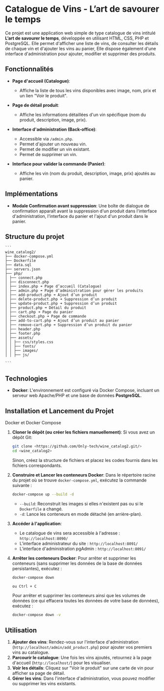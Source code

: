 # Catalogue de Vins - L’art de savourer le temps

Ce projet est une application web simple de type catalogue de vins intitulé **L’art de savourer le temps**, développée en utilisant HTML, CSS, PHP et PostgreSQL. Elle permet d'afficher une liste de vins, de consulter les détails de chaque vin et d'ajouter les vins au panier, Elle dispose également d'une interface d'administration pour ajouter, modifier et supprimer des produits.

## Fonctionnalités

- **Page d'accueil (Catalogue)**:

  - Affiche la liste de tous les vins disponibles avec image, nom, prix et un lien "Voir le produit".

- **Page de détail produit**:

  - Affiche les informations détaillées d'un vin spécifique (nom du produit, description, image, prix).

- **Interface d'administration (Back-office)**:

  - Accessible via `/admin.php`.
  - Permet d'ajouter un nouveau vin.
  - Permet de modifier un vin existant.
  - Permet de supprimer un vin.

- **Interface pour valider la commande (Panier)**:
  - Affiche les vin (nom du produit, description, image, prix) ajoutés au panier.

## Implémentations

- **Modale Confirmation avant suppression**: Une boîte de dialogue de confirmation apparaît avant la suppression d'un produit dans l'interface d'administration, l'interface du panier et l'ajout d'un produit dans le panier.

## Structure du projet

    ```
    wine_catalog2/
    ├── docker-compose.yml
    ├── Dockerfile
    ├── data.sql
    ├── servers.json
    ├── php/
    │ ├── connect.php
    │ ├── disconnect.php
    │ ├── index.php ➜ Page d’accueil (Catalogue)
    │ ├── admin.php ➜ Page d’administration pour gérer les produits
    │ ├── add-product.php ➜ Ajout d’un produit
    │ ├── delete-product.php ➜ Suppression d’un produit
    │ ├── update-product.php ➜ Suppression d’un produit
    │ ├── product.php ➜ Détail du produit
    │ ├── cart.php ➜ Page du panier
    │ ├── checkout.php ➜ Page de commande
    │ ├── add-to-cart.php ➜ Ajout d’un produit au panier
    │ ├── remove-cart.php ➜ Suppression d’un produit du panier
    │ ├── header.php
    │ ├── footer.php
    │ ├── assets/
    │ │ ├── css/styles.css
    │ │ ├── fonts/
    │ │ ├── images/
    │ │ ├── js/

    ```

## Technologies

- **Docker**: L'environnement est configuré via Docker Compose, incluant un serveur web Apache/PHP et une base de données **PostgreSQL**.

## Installation et Lancement du Projet

Docker et Docker Compose

1.  **Cloner le dépôt (ou créer les fichiers manuellement)**:
    Si vous avez un dépôt Git:

    ```bash
    git clone <https://github.com/Only-tech/wine_catalog2.git/>
    cd <wine_catalog2>
    ```

    Sinon, créez la structure de fichiers et placez les codes fournis dans les fichiers correspondants.

2.  **Construire et Lancer les conteneurs Docker**:
    Dans le répertoire racine du projet où se trouve `docker-compose.yml`, exécutez la commande suivante :

    ```bash
    docker-compose up --build -d
    ```

    - `--build`: Reconstruit les images si elles n'existent pas ou si le `Dockerfile` a changé.
    - `-d`: Lance les conteneurs en mode détaché (en arrière-plan).

3.  **Accéder à l'application**:

    - Le catalogue de vins sera accessible à l'adresse : `http://localhost:8090/`
    - L'interface administrateur du site : `http://localhost:8091/`
    - L'interface d'administration pgAdmin : `http://localhost:8091/`

4.  **Arrêter les conteneurs Docker**:
    Pour arrêter et supprimer les conteneurs (sans supprimer les données de la base de données persistantes), exécutez :

    ```bash
    docker-compose down

    ou Ctrl + C
    ```

    Pour arrêter et supprimer les conteneurs ainsi que les volumes de données (ce qui effacera toutes les données de votre base de données), exécutez :

    ```bash
    docker-compose down -v
    ```

## Utilisation

1.  **Ajouter des vins**: Rendez-vous sur l'interface d'administration (`http://localhost/admin/add_product.php`) pour ajouter vos premiers vins au catalogue.
2.  **Parcourir le catalogue**: Une fois les vins ajoutés, retournez à la page d'accueil (`http://localhost/`) pour les visualiser.
3.  **Voir les détails**: Cliquez sur "Voir le produit" sur une carte de vin pour afficher sa page de détail.
4.  **Gérer les vins**: Dans l'interface d'administration, vous pouvez modifier ou supprimer les vins existants.
